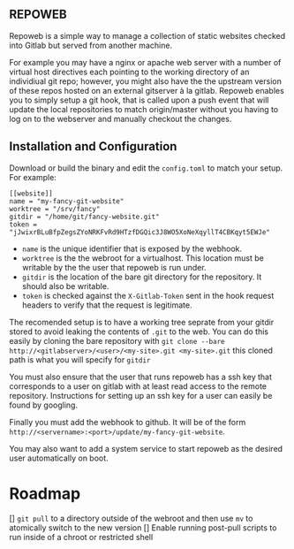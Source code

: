 REPOWEB
---

Repoweb is a simple way to manage a collection of static websites checked into Gitlab but served from another machine.

For example you may have a nginx or apache web server with a number of virtual host directives each pointing to the working directory 
of an individiual git repo; however, you might also have the the upstream version of these repos hosted on an external gitserver à la gitlab. Repoweb enables you to simply setup a git hook, that is called upon a push event that will update the local repositories to match origin/master without you having to log on to the 
webserver and manually checkout the changes.

## Installation and Configuration

 Download or build the binary and edit the `config.toml` to match your setup. For example:

 ```
[[website]]
name = "my-fancy-git-website"
worktree = "/srv/fancy"
gitdir = "/home/git/fancy-website.git"
token = "jJwixrBLuBfpZegsZYoNRKFvRd9HTzfDGQic3J8WO5XoNeXqyllT4CBKqyt5EWJe"
```

 * `name` is the unique identifier that is exposed by the webhook. 
 * `worktree` is the the webroot for a virtualhost. This location must be writable by the the user that repoweb is run under.
 * `gitdir` is the location of the bare git directory for the repository. It should also be writable.
 * `token` is checked against the `X-Gitlab-Token` sent in the hook request headers to verify that the request is legitimate.

The recomended setup is to have a working tree seprate from your gitdir stored to avoid leaking the contents of `.git` to the web. You can do this easily by cloning the bare repository with `git clone --bare http://<gitlabserver>/<user>/<my-site>.git <my-site>.git` this cloned path is what you will specify for `gitdir`

You must also ensure that the user that runs repoweb has a ssh key that corresponds to a user on gitlab with at least read access to the remote repository. Instructions for setting up
an ssh key for a user can easily be found by googling.

Finally you must add the webhook to github. It will be of the form `http://<servername>:<port>/update/my-fancy-git-website`.

You may also want to add a system service to start repoweb as the desired user automatically on boot.

# Roadmap

 [] `git pull` to a directory outside of the webroot and then use `mv` to atomically switch to the new version
 [] Enable running post-pull scripts to run inside of a chroot or restricted shell